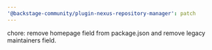 ```yaml
---
'@backstage-community/plugin-nexus-repository-manager': patch
---
```


chore: remove homepage field from package.json and remove legacy maintainers field.
